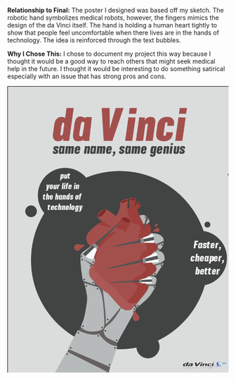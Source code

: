 

**Relationship to Final:** The poster I designed was based off my sketch. The robotic hand symbolizes medical robots, however, the fingers mimics the design of the da Vinci itself. The hand is holding a human heart tightly to show that people feel uncomfortable when there lives are in the hands of technology. The idea is reinforced through the text bubbles.

**Why I Chose This:** I chose to document my project this way because I thought it would be a good way to reach others that might seek medical help in the future. I thought it would be interesting to do something satirical especially with an issue that has strong pros and cons.

![](finished_work.png) 
